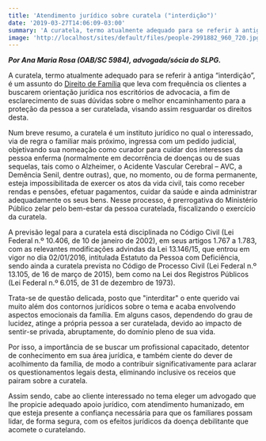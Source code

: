 ```yaml
---
title: 'Atendimento jurídico sobre curatela ("interdição")'
date: '2019-03-27T14:06:09-03:00'
summary: 'A curatela, termo atualmente adequado para se referir à antiga “interdição”, é um assunto do Direito de Família que leva com frequência os clientes a buscarem orientação jurídica nos escritórios de advocacia, a fim de esclarecimento de suas dúvidas sobre o melhor encaminhamento para a proteção da pessoa a ser curatelada, visando assim resguardar os direitos desta.'
image: 'http://localhost/sites/default/files/people-2991882_960_720.jpg'
---
```


_**Por Ana Maria Rosa (OAB/SC 5984), advogada/sócia do SLPG.**_

A curatela, termo atualmente adequado para se referir à antiga “interdição”, é um assunto do [Direito de Família](http://www.slpgadvogados.adv.br/direitos-civis) que leva com frequência os clientes a buscarem orientação jurídica nos escritórios de advocacia, a fim de esclarecimento de suas dúvidas sobre o melhor encaminhamento para a proteção da pessoa a ser curatelada, visando assim resguardar os direitos desta.

Num breve resumo, a curatela é um instituto jurídico no qual o interessado, via de regra o familiar mais próximo, ingressa com um pedido judicial, objetivando sua nomeação como curador para cuidar dos interesses da pessoa enferma (normalmente em decorrência de doenças ou de suas sequelas, tais como o Alzheimer, o Acidente Vascular Cerebral – AVC, a Demência Senil, dentre outras), que, no momento, ou de forma permanente, esteja impossibilitada de exercer os atos da vida civil, tais como receber rendas e pensões, efetuar pagamentos, cuidar da saúde e ainda administrar adequadamente os seus bens. Nesse processo, é prerrogativa do Ministério Público zelar pelo bem-estar da pessoa curatelada, fiscalizando o exercício da curatela.

A previsão legal para a curatela está disciplinada no Código Civil (Lei Federal n.º 10.406, de 10 de janeiro de 2002), em seus artigos 1.767 a 1.783, com as relevantes modificações advindas da Lei 13.146/15, que entrou em vigor no dia 02/01/2016, intitulada Estatuto da Pessoa com Deficiência, sendo ainda a curatela prevista no Código de Processo Civil (Lei Federal n.º 13.105, de 16 de março de 2015), bem como na Lei dos Registros Públicos (Lei Federal n.º 6.015, de 31 de dezembro de 1973).

Trata-se de questão delicada, posto que "interditar" o ente querido vai muito além dos contornos jurídicos sobre o tema e acaba envolvendo aspectos emocionais da família. Em alguns casos, dependendo do grau de lucidez, atinge a própria pessoa a ser curatelada, devido ao impacto de sentir-se privada, abruptamente, do domínio pleno de sua vida.

Por isso, a importância de se buscar um profissional capacitado, detentor de conhecimento em sua área jurídica, e também ciente do dever de acolhimento da família, de modo a contribuir significativamente para aclarar os questionamentos legais desta, eliminando inclusive os receios que pairam sobre a curatela.

Assim sendo, cabe ao cliente interessado no tema eleger um advogado que lhe propicie adequado apoio jurídico, com atendimento humanizado, em que esteja presente a confiança necessária para que os familiares possam lidar, de forma segura, com os efeitos jurídicos da doença debilitante que acomete o curatelando.
